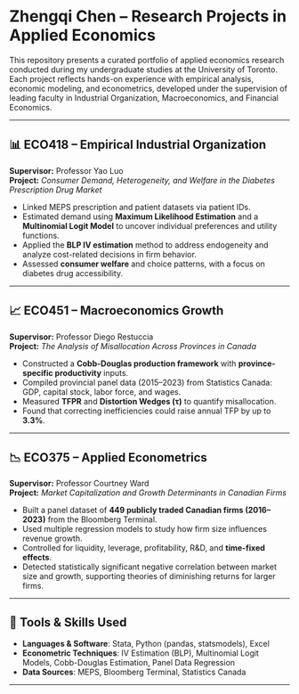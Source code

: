 # Zhengqi Chen – Research Projects in Applied Economics

This repository presents a curated portfolio of applied economics research conducted during my undergraduate studies at the University of Toronto. Each project reflects hands-on experience with empirical analysis, economic modeling, and econometrics, developed under the supervision of leading faculty in Industrial Organization, Macroeconomics, and Financial Economics.

---

## 📊 ECO418 – Empirical Industrial Organization  
**Supervisor:** Professor Yao Luo  
**Project:** *Consumer Demand, Heterogeneity, and Welfare in the Diabetes Prescription Drug Market*

- Linked MEPS prescription and patient datasets via patient IDs.
- Estimated demand using **Maximum Likelihood Estimation** and a **Multinomial Logit Model** to uncover individual preferences and utility functions.
- Applied the **BLP IV estimation** method to address endogeneity and analyze cost-related decisions in firm behavior.
- Assessed **consumer welfare** and choice patterns, with a focus on diabetes drug accessibility.

---

## 📈 ECO451 – Macroeconomics Growth  
**Supervisor:** Professor Diego Restuccia  
**Project:** *The Analysis of Misallocation Across Provinces in Canada*

- Constructed a **Cobb-Douglas production framework** with **province-specific productivity** inputs.
- Compiled provincial panel data (2015–2023) from Statistics Canada: GDP, capital stock, labor force, and wages.
- Measured **TFPR** and **Distortion Wedges (τ)** to quantify misallocation.
- Found that correcting inefficiencies could raise annual TFP by up to **3.3%**.

---

## 📉 ECO375 – Applied Econometrics  
**Supervisor:** Professor Courtney Ward  
**Project:** *Market Capitalization and Growth Determinants in Canadian Firms*

- Built a panel dataset of **449 publicly traded Canadian firms (2016–2023)** from the Bloomberg Terminal.
- Used multiple regression models to study how firm size influences revenue growth.
- Controlled for liquidity, leverage, profitability, R&D, and **time-fixed effects**.
- Detected statistically significant negative correlation between market size and growth, supporting theories of diminishing returns for larger firms.

---

## 🔧 Tools & Skills Used

- **Languages & Software**: Stata, Python (pandas, statsmodels), Excel
- **Econometric Techniques**: IV Estimation (BLP), Multinomial Logit Models, Cobb-Douglas Estimation, Panel Data Regression
- **Data Sources**: MEPS, Bloomberg Terminal, Statistics Canada

---


